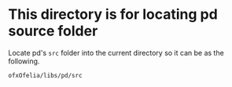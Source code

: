 # This directory is for locating pd source folder
Locate pd's `src` folder into the current directory so it can be as the following.

`ofxOfelia/libs/pd/src`
